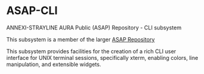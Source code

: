 # ASAP-CLI
ANNEXI-STRAYLINE AURA Public (ASAP) Repository - CLI subsystem

This subsystem is a member of the larger [ASAP Repository](https://github.com/annexi-strayline/ASAP)

This subsystem provides facilities for the creation of a rich CLI user interface for UNIX terminal sessions, specifically xterm, enabling colors, line manipulation, and extensible widgets.
